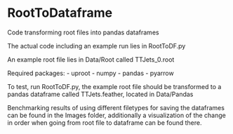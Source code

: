 # RootToDataframe
Code transforming root files into pandas dataframes

The actual code including an example run lies in RootToDF.py

An example root file lies in Data/Root called TTJets_0.root

Required packages:
    - uproot
    - numpy
    - pandas
    - pyarrow


To test, run RootToDF.py, the example root file should be transformed to a pandas dataframe called TTJets.feather,
located in Data/Pandas

Benchmarking results of using different filetypes for saving the dataframes can be found in the Images folder, 
additionally a visualization of the change in order when going from root file to dataframe can be found there.
